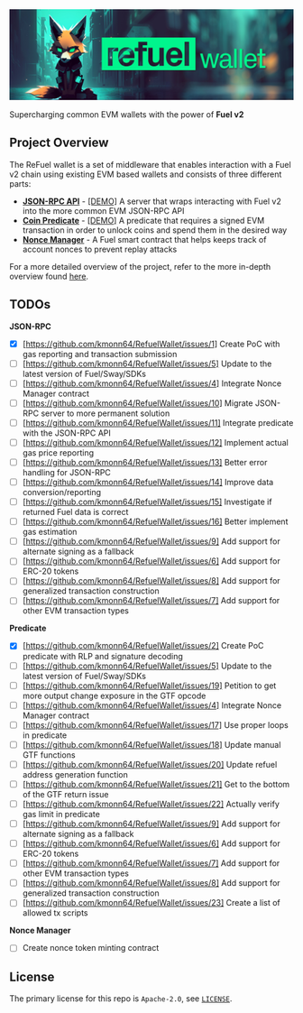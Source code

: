 <picture>
    <img alt="ReFuel Wallet logo" width="800px" src="./docs/img/banner.jpg">
</picture>

Supercharging common EVM wallets with the power of **Fuel v2**

## Project Overview

The ReFuel wallet is a set of middleware that enables interaction with a Fuel v2 chain using existing EVM based wallets and consists of three different parts:
- **[JSON-RPC API](./rpc)** - [[DEMO]](./rpc/README.md#run-demo) A server that wraps interacting with Fuel v2 into the more common EVM JSON-RPC API 
- **[Coin Predicate](./predicate)** - [[DEMO]](./predicate/README.md#run-demo) A predicate that requires a signed EVM transaction in order to unlock coins and spend them in the desired way
- **[Nonce Manager](./nonce)** - A Fuel smart contract that helps keeps track of account nonces to prevent replay attacks

For a more detailed overview of the project, refer to the more in-depth overview found [here](./docs/ReFuelWalletOverview.pdf).

## TODOs

**JSON-RPC**
- [x] [https://github.com/kmonn64/RefuelWallet/issues/1] Create PoC with gas reporting and transaction submission
- [ ] [https://github.com/kmonn64/RefuelWallet/issues/5] Update to the latest version of Fuel/Sway/SDKs
- [ ] [https://github.com/kmonn64/RefuelWallet/issues/4] Integrate Nonce Manager contract
- [ ] [https://github.com/kmonn64/RefuelWallet/issues/10] Migrate JSON-RPC server to more permanent solution
- [ ] [https://github.com/kmonn64/RefuelWallet/issues/11] Integrate predicate with the JSON-RPC API
- [ ] [https://github.com/kmonn64/RefuelWallet/issues/12] Implement actual gas price reporting
- [ ] [https://github.com/kmonn64/RefuelWallet/issues/13] Better error handling for JSON-RPC
- [ ] [https://github.com/kmonn64/RefuelWallet/issues/14] Improve data conversion/reporting
- [ ] [https://github.com/kmonn64/RefuelWallet/issues/15] Investigate if returned Fuel data is correct
- [ ] [https://github.com/kmonn64/RefuelWallet/issues/16] Better implement gas estimation
- [ ] [https://github.com/kmonn64/RefuelWallet/issues/9] Add support for alternate signing as a fallback
- [ ] [https://github.com/kmonn64/RefuelWallet/issues/6] Add support for ERC-20 tokens
- [ ] [https://github.com/kmonn64/RefuelWallet/issues/8] Add support for generalized transaction construction
- [ ] [https://github.com/kmonn64/RefuelWallet/issues/7] Add support for other EVM transaction types

**Predicate**
- [x] [https://github.com/kmonn64/RefuelWallet/issues/2] Create PoC predicate with RLP and signature decoding
- [ ] [https://github.com/kmonn64/RefuelWallet/issues/5] Update to the latest version of Fuel/Sway/SDKs
- [ ] [https://github.com/kmonn64/RefuelWallet/issues/19] Petition to get more output change exposure in the GTF opcode
- [ ] [https://github.com/kmonn64/RefuelWallet/issues/4] Integrate Nonce Manager contract
- [ ] [https://github.com/kmonn64/RefuelWallet/issues/17] Use proper loops in predicate
- [ ] [https://github.com/kmonn64/RefuelWallet/issues/18] Update manual GTF functions
- [ ] [https://github.com/kmonn64/RefuelWallet/issues/20] Update refuel address generation function
- [ ] [https://github.com/kmonn64/RefuelWallet/issues/21] Get to the bottom of the GTF return issue
- [ ] [https://github.com/kmonn64/RefuelWallet/issues/22] Actually verify gas limit in predicate
- [ ] [https://github.com/kmonn64/RefuelWallet/issues/9] Add support for alternate signing as a fallback
- [ ] [https://github.com/kmonn64/RefuelWallet/issues/6] Add support for ERC-20 tokens
- [ ] [https://github.com/kmonn64/RefuelWallet/issues/7] Add support for other EVM transaction types
- [ ] [https://github.com/kmonn64/RefuelWallet/issues/8] Add support for generalized transaction construction
- [ ] [https://github.com/kmonn64/RefuelWallet/issues/23] Create a list of allowed tx scripts

**Nonce Manager**
- [ ] Create nonce token minting contract

## License

The primary license for this repo is `Apache-2.0`, see [`LICENSE`](./LICENSE).
